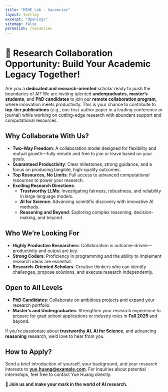 ```yaml
---
title: "MINE Lab - Vacancies"
layout: textlay
excerpt: "Openings"
sitemap: false
permalink: /vacancies
---
```


# 🌟 Research Collaboration Opportunity: Build Your Academic Legacy Together!

Are you a **dedicated and research-oriented** scholar ready to push the boundaries of AI? We are inviting talented **undergraduates**, **master’s students**, and **PhD candidates** to join our **remote collaboration program**, where innovation meets productivity. This is your chance to contribute to **top-tier publications** (e.g., one first-author paper in a leading conference or journal) while working on cutting-edge research with abundant support and computational resources.

## Why Collaborate With Us?
- **Two-Way Freedom**: A collaboration model designed for flexibility and mutual growth—fully remote and free to join or leave based on your goals.
- **Guaranteed Productivity**: Clear milestones, strong guidance, and a focus on producing tangible, high-quality outcomes.
- **Top Resources, No Limits**: Full access to advanced computational resources to power your research.
- **Exciting Research Directions**:
  - **Trustworthy LLMs**: Investigating fairness, robustness, and reliability in large language models.
  - **AI for Science**: Advancing scientific discovery with innovative AI methods.
  - **Reasoning and Beyond**: Exploring complex reasoning, decision-making, and beyond.

## Who We’re Looking For
- **Highly Productive Researchers**: Collaboration is outcome-driven—productivity and output are key.
- **Strong Coders**: Proficiency in programming and the ability to implement research ideas are essential.
- **Research-Oriented Scholars**: Creative thinkers who can identify challenges, propose solutions, and execute research independently.

## Open to All Levels
- **PhD Candidates**: Collaborate on ambitious projects and expand your research portfolio.
- **Master’s and Undergraduates**: Strengthen your research experience to prepare for grad school applications or industry roles in **Fall 2025** and beyond.

If you’re passionate about **trustworthy AI**, **AI for Science**, and advancing **reasoning** research, we’d love to hear from you.

## How to Apply?
Send a brief introduction of yourself, your background, and your research interests to **[yue.huang@example.com](mailto:yhuang37@nd.edu)**. For inquiries about potential internships, feel free to contact Yue Huang directly.

**🔗 Join us and make your mark in the world of AI research.**
